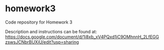 # homework3

Code repository for Homework 3

Description and instructions can be found at: https://docs.google.com/document/d/1i8xb_xV4PQxd1iC9OMhnnH_2LfEGGzswsJCNbrBUXiU/edit?usp=sharing
